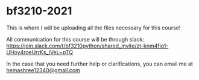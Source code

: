 # bf3210-2021

This is where I will be uploading all the files necessary for this course!

All communication for this course will be through slack: https://join.slack.com/t/bf3210python/shared_invite/zt-knm4fio1-UHoy4roeUrrKs_lVeL~pTQ

In the case that you need further help or clarifications, you can email me at hemashree12340@gmail.com
